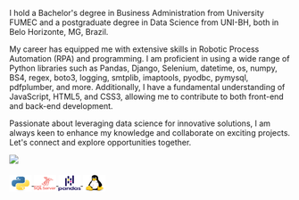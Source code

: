 I hold a Bachelor's degree in Business Administration from University FUMEC and a postgraduate degree in Data Science from UNI-BH, both in Belo Horizonte, MG, Brazil.

My career has equipped me with extensive skills in Robotic Process Automation (RPA) and programming. I am proficient in using a wide range of Python libraries such as Pandas, Django, Selenium, datetime, os, numpy, BS4, regex, boto3, logging, smtplib, imaptools, pyodbc, pymysql, pdfplumber, and more. Additionally, I have a fundamental understanding of JavaScript, HTML5, and CSS3, allowing me to contribute to both front-end and back-end development.

Passionate about leveraging data science for innovative solutions, I am always keen to enhance my knowledge and collaborate on exciting projects. Let's connect and explore opportunities together.

<div>
  <a href="https://github.com/joaopalmeidao"/>
  <img height="180em" src="https://github-readme-stats.vercel.app/api?username=joaopalmeidao&show_icons=true&theme=dracula&include_all_commits=true&count_private=true"/>
</div>
       
<div style="display: inline_block"><br>
  <img align="center" alt="Joao-Python" height="30" width="40" src="https://raw.githubusercontent.com/devicons/devicon/master/icons/python/python-original.svg">
  <img align="center" alt="Joao-MSSQL" height="30" width="40" src="https://github.com/devicons/devicon/blob/master/icons/microsoftsqlserver/microsoftsqlserver-plain-wordmark.svg">
  <img align="center" alt="Joao-Pandas" height="30" width="40" src="https://github.com/devicons/devicon/blob/master/icons/pandas/pandas-original-wordmark.svg">
  <img align="center" alt="Joao-Linux" height="30" width="40" src="https://github.com/devicons/devicon/blob/master/icons/linux/linux-original.svg">
  
</div>
